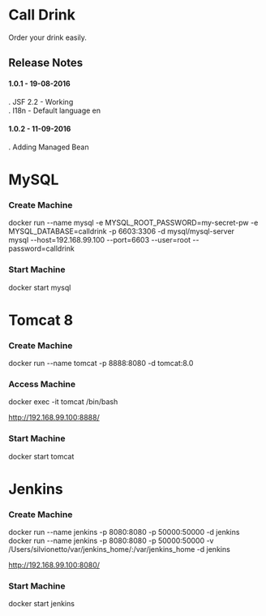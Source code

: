 # Call Drink
Order your drink easily.

## Release Notes
#### 1.0.1 - 19-08-2016
. JSF 2.2 - Working  
. I18n - Default language en
#### 1.0.2 - 11-09-2016
. Adding Managed Bean

# MySQL
### Create Machine
docker run --name mysql -e MYSQL_ROOT_PASSWORD=my-secret-pw -e MYSQL_DATABASE=calldrink -p 6603:3306 -d mysql/mysql-server  
mysql --host=192.168.99.100 --port=6603 --user=root --password=calldrink  

### Start Machine
docker start mysql

# Tomcat 8
### Create Machine
docker run --name tomcat -p 8888:8080 -d tomcat:8.0  
### Access Machine
docker exec -it tomcat /bin/bash

http://192.168.99.100:8888/

### Start Machine
docker start tomcat

# Jenkins
### Create Machine
docker run --name jenkins -p 8080:8080 -p 50000:50000 -d jenkins  
docker run --name jenkins -p 8080:8080 -p 50000:50000 -v /Users/silvionetto/var/jenkins_home/:/var/jenkins_home -d jenkins  

http://192.168.99.100:8080/

### Start Machine
docker start jenkins
